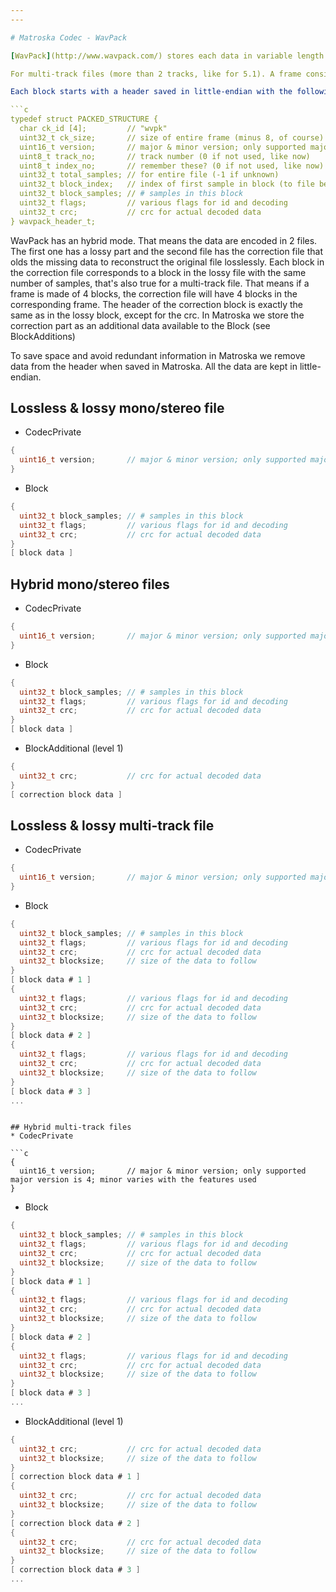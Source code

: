 ```yaml
---
---

# Matroska Codec - WavPack

[WavPack](http://www.wavpack.com/) stores each data in variable length frames. That means each frame can have a different number of samples.

For multi-track files (more than 2 tracks, like for 5.1). A frame consists of many blocks. The first one having the flag `WV_INITIAL_BLOCK` and the last one `WV_FINAL_BLOCK`. For a mono or stereo files, both flags are set in each block.

Each block starts with a header saved in little-endian with the following format :

```c
typedef struct PACKED_STRUCTURE {
  char ck_id [4];         // "wvpk"
  uint32_t ck_size;       // size of entire frame (minus 8, of course)
  uint16_t version;       // major & minor version; only supported major version is 4; minor varies with the features used
  uint8_t track_no;       // track number (0 if not used, like now)
  uint8_t index_no;       // remember these? (0 if not used, like now)
  uint32_t total_samples; // for entire file (-1 if unknown)
  uint32_t block_index;   // index of first sample in block (to file begin)
  uint32_t block_samples; // # samples in this block
  uint32_t flags;         // various flags for id and decoding
  uint32_t crc;           // crc for actual decoded data
} wavpack_header_t;
```


WavPack has an hybrid mode. That means the data are encoded in 2 files. The first one has a lossy part and the second file has the correction file that olds the missing data to reconstruct the original file losslessly. Each block in the correction file corresponds to a block in the lossy file with the same number of samples, that's also true for a multi-track file. That means if a frame is made of 4 blocks, the correction file will have 4 blocks in the corresponding frame. The header of the correction block is exactly the same as in the lossy block, except for the crc. In Matroska we store the correction part as an additional data available to the Block (see BlockAdditions)


To save space and avoid redundant information in Matroska we remove data from the header when saved in Matroska. All the data are kept in little-endian.

## Lossless &amp; lossy mono/stereo file

* CodecPrivate

```c
{
  uint16_t version;       // major & minor version; only supported major version is 4; minor varies with the features used
}
```

* Block

```c
{
  uint32_t block_samples; // # samples in this block
  uint32_t flags;         // various flags for id and decoding
  uint32_t crc;           // crc for actual decoded data
}
[ block data ]
```

## Hybrid mono/stereo files
* CodecPrivate

```c
{
  uint16_t version;       // major & minor version; only supported major version is 4; minor varies with the features used
}
```

* Block

```c
{
  uint32_t block_samples; // # samples in this block
  uint32_t flags;         // various flags for id and decoding
  uint32_t crc;           // crc for actual decoded data
}
[ block data ]
```

* BlockAdditional (level 1)

```c
{
  uint32_t crc;           // crc for actual decoded data
}
[ correction block data ]
```

## Lossless &amp; lossy multi-track file
* CodecPrivate

```c
{
  uint16_t version;       // major & minor version; only supported major version is 4; minor varies with the features used
}
```

* Block

```c
{
  uint32_t block_samples; // # samples in this block
  uint32_t flags;         // various flags for id and decoding
  uint32_t crc;           // crc for actual decoded data
  uint32_t blocksize;     // size of the data to follow
}
[ block data # 1 ]
{
  uint32_t flags;         // various flags for id and decoding
  uint32_t crc;           // crc for actual decoded data
  uint32_t blocksize;     // size of the data to follow
}
[ block data # 2 ]
{
  uint32_t flags;         // various flags for id and decoding
  uint32_t crc;           // crc for actual decoded data
  uint32_t blocksize;     // size of the data to follow
}
[ block data # 3 ]
...
```

```

## Hybrid multi-track files
* CodecPrivate

```c
{
  uint16_t version;       // major & minor version; only supported major version is 4; minor varies with the features used
}
```

* Block

```c
{
  uint32_t block_samples; // # samples in this block
  uint32_t flags;         // various flags for id and decoding
  uint32_t crc;           // crc for actual decoded data
  uint32_t blocksize;     // size of the data to follow
}
[ block data # 1 ]
{
  uint32_t flags;         // various flags for id and decoding
  uint32_t crc;           // crc for actual decoded data
  uint32_t blocksize;     // size of the data to follow
}
[ block data # 2 ]
{
  uint32_t flags;         // various flags for id and decoding
  uint32_t crc;           // crc for actual decoded data
  uint32_t blocksize;     // size of the data to follow
}
[ block data # 3 ]
...
```

* BlockAdditional (level 1)

```c
{
  uint32_t crc;           // crc for actual decoded data
  uint32_t blocksize;     // size of the data to follow
}
[ correction block data # 1 ]
{
  uint32_t crc;           // crc for actual decoded data
  uint32_t blocksize;     // size of the data to follow
}
[ correction block data # 2 ]
{
  uint32_t crc;           // crc for actual decoded data
  uint32_t blocksize;     // size of the data to follow
}
[ correction block data # 3 ]
...
```
